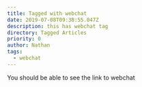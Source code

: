 ```yaml
---
title: Tagged with webchat
date: 2019-07-08T09:38:55.047Z
description: this has webchat tag
directory: Tagged Articles
priority: 0
author: Nathan
tags:
  - webchat
---
```

You should be able to see the link to webchat